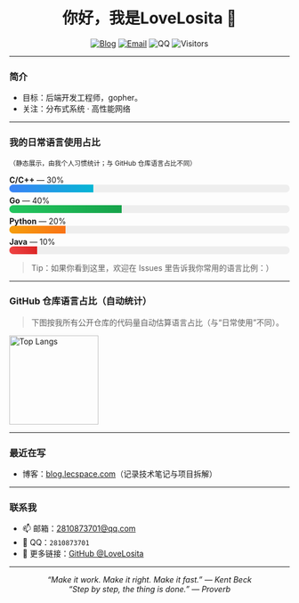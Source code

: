 <h1 align="center">你好，我是LoveLosita 👋</h1>

<p align="center">
  <a href="https://blog.lecspace.com" target="_blank"><img alt="Blog" src="https://img.shields.io/badge/Blog-blog.lecspace.com-0a0?logo=wordpress&logoColor=white" /></a>
  <a href="mailto:2810873701@qq.com" target="_blank"><img alt="Email" src="https://img.shields.io/badge/Email-2810873701%40qq.com-0366d6?logo=microsoftoutlook&logoColor=white" /></a>
  <img alt="QQ" src="https://img.shields.io/badge/QQ-2810873701-12b7f5?logo=tencentqq&logoColor=white" />
  <img alt="Visitors" src="https://komarev.com/ghpvc/?username=iamzzm233&color=grey&label=views" />
</p>


---

### 简介

- 目标：后端开发工程师，gopher。
- 关注：分布式系统 · 高性能网络

---

###  我的日常语言使用占比

<sub>（静态展示，由我个人习惯统计；与 GitHub 仓库语言占比不同）</sub>

<div align="left">
  <div style="margin:6px 0; width:520px; max-width:100%">
    <div><b>C/C++</b> — 30%</div>
    <div style="background:#eee;border-radius:8px;overflow:hidden;height:14px;">
      <div style="background:linear-gradient(90deg,#3b82f6,#06b6d4);width:30%;height:14px"></div>
    </div>
  </div>
  <div style="margin:6px 0; width:520px; max-width:100%">
    <div><b>Go</b> — 40%</div>
    <div style="background:#eee;border-radius:8px;overflow:hidden;height:14px;">
      <div style="background:linear-gradient(90deg,#22c55e,#16a34a);width:40%;height:14px"></div>
    </div>
  </div>
  <div style="margin:6px 0; width:520px; max-width:100%">
    <div><b>Python</b> — 20%</div>
    <div style="background:#eee;border-radius:8px;overflow:hidden;height:14px;">
      <div style="background:linear-gradient(90deg,#f59e0b,#f97316);width:20%;height:14px"></div>
    </div>
  </div>
  <div style="margin:6px 0; width:520px; max-width:100%">
    <div><b>Java</b> — 10%</div>
    <div style="background:#eee;border-radius:8px;overflow:hidden;height:14px;">
      <div style="background:linear-gradient(90deg,#ef4444,#dc2626);width:10%;height:14px"></div>
    </div>
  </div>
</div>


> Tip：如果你看到这里，欢迎在 Issues 里告诉我你常用的语言比例：）

---

### GitHub 仓库语言占比（自动统计）

> 下图按我所有公开仓库的代码量自动估算语言占比（与“日常使用”不同）。

<p>
  <img height="160" alt="Top Langs" src="https://github-readme-stats.vercel.app/api/top-langs/?username=LoveLosita&layout=compact&langs_count=8&hide_border=true" />
</p>

---

### 最近在写

- 博客：<a href="https://blog.lecspace.com" target="_blank">blog.lecspace.com</a>（记录技术笔记与项目拆解）

---

### 联系我

- 📫 邮箱：<a href="mailto:2810873701@qq.com">2810873701@qq.com</a>
- 💬 QQ：<code>2810873701</code>
- 🧭 更多链接：<a href="https://github.com/LoveLosita">GitHub @LoveLosita</a>

---

<p align="center">
  <em>“Make it work. Make it right. Make it fast.” — Kent Beck</em><br>
    <em>“Step by step, the thing is done.” — Proverb</em>
</p>

